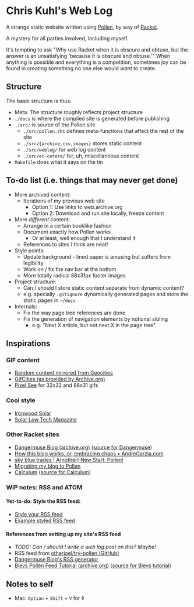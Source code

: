 # Chris Kuhl's Web Log

A strange static website written using [Pollen], by way of [Racket].

A mystery for all parties involved, including myself.

It's tempting to ask "Why use Racket when it is obscure and obtuse, but the answer is an unsatisfying 'because it is obscure and obtuse.'"
When anything is possible and everything is a competition, sometimes joy can be found in creating something no one else would _want_ to create.


## Structure
The basic structure is thus:

- Meta: The structure roughly reflects project structure
- `./docs` is where the compiled site is generated before publishing
- `./src/` is source of the Pollen site
    - `./src/pollen.rkt` defines meta-functions that affect the rest of the site
    - `./src/{archive,css,images}` stores static content
    - `./src/weblog/` for web log content
    - `./src/et-cetera/` for, uh, miscellaneous content
- `Makefile` does what it says on the tin


## To-do list (i.e. things that may never get done)
- More archived content:
    - Iterations of my previous web site
        - Option 1: Use links to web.archive.org
        - Option 2: Download and run site locally, freeze content
- More _different_ content:
    - Arrange in a certain booklike fashion
    - Document exactly how Pollen works
        - Or at least, well enough that I understand it
    - References to sites I think are neat!
- Style points:
    - Update background - lined paper is amusing but suffers from legibility
    - Work on / fix the nav bar at the bottom
    - More totally radical 88x31px footer images
- Project structure:
    - Can / should I store static content separate from dynamic content?
    - e.g. specially `.gitignore` dynamically generated pages and store the static pages in `~/docs`
- Internals:
    - Fix the way page tree references are done
    - Fix the generation of navigation elements by notional sibling
        - e.g. "Next X article, but not next X in the page tree"

## Inspirations
### GIF content
- [Random content mirrored from Geocities]
- [GifCities (as provided by Archive.org)]
- [Pixel See] for 32x32 and 88x31 gifs

### Cool style
- [Ironwood Solar]
- [Solar Low Tech Magazine]

### Other Racket sites
- [Dangermuse Blog (archive.org)] ([source for Dangermuse])
- [How this blog works, or, embracing chaos • AndreGarzia.com]
- [sky blue trades  | A(nother) New Start: Pollen!]
- [Migrating my blog to Pollen]
- [Calculum] ([source for Calculum])


### WIP notes: RSS and ATOM
#### Yet-to-do: Style the RSS feed:
- [Style your RSS feed]
- [Example styled RSS feed]

#### References from setting up my site's RSS feed
- _TODO: Can / should I write a web log post on this? Maybe!_
- RSS feed from [otherjoel/try-pollen (GitHub)]
- [Dangermuse Blog's RSS generator]
- [Blevs Pollen Feed Tutorial (archive.org)] ([source for Blevs tutorial])


## Notes to self
- Mac: `Option` + `Shift` + `V` for ◊

<!-- Markdown references    -->

[Pollen]: https://docs.racket-lang.org/pollen/
[Racket]: https://racket-lang.org/

[Random content mirrored from Geocities]: http://cs.gettysburg.edu/~duncjo01/archive/patterns/geocities/backgrounds/Generic/
[GifCities (as provided by Archive.org)]: https://gifcities.org/
[Pixel See]: https://pixelsea.neocities.org

[Ironwood Solar]: http://web.archive.org/web/20230719183115/https://solar.leo32345.com/
[Solar Low Tech Magazine]: https://solar.lowtechmagazine.com/

[Dangermuse Blog (archive.org)]: https://web.archive.org/web/20220808130856/https://dangermuse.ca/
[source for Dangermuse]: https://codeberg.org/dangermuse/dangermuse-blog/

[How this blog works, or, embracing chaos • AndreGarzia.com]: https://andregarzia.com/2022/05/How-this-blog-works-or-embracing-chaos.html
[sky blue trades  | A(nother) New Start: Pollen!]: https://www.skybluetrades.net/blog/2021/05/2021-05-16-moving-to-pollen.html
[Migrating my blog to Pollen]: https://ryanjung.dev/thoughts/pollen.html
[Calculum]: https://calculum.ca/
[source for Calculum]: https://github.com/matteodelabre/calculum/

[Style your RSS feed]: https://darekkay.com/blog/rss-styling/
[Example styled RSS feed]: http://feeds.bbci.co.uk/news/england/london/rss.xml

[otherjoel/try-pollen (GitHub)]: https://github.com/otherjoel/try-pollen/blob/master/feed.xml.pp
[Dangermuse Blog's RSS generator]: https://codeberg.org/dangermuse/dangermuse-blog/src/branch/main/feed.xml.pp
[Blevs Pollen Feed Tutorial (archive.org)]: http://web.archive.org/web/20201018101014/http://blevs.github.io/pollen-feed-tutorial/
[Source for Blevs tutorial]: https://github.com/Blevs/pollen-feed-tutorial/blob/master/search-doc.rkt
